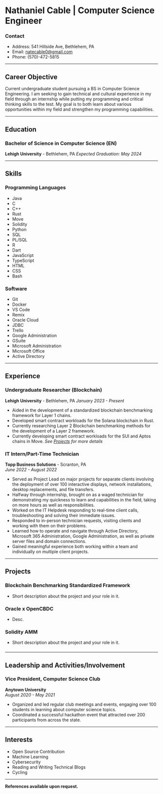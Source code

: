 # Nathaniel Cable | Computer Science Engineer

### Contact
- Address:  541 Hillside Ave, Bethlehem, PA
- Email:  natecable0@gmail.com
- Phone: (570)-472-5815

---

## Career Objective

Current undergraduate student pursuing a BS in Computer Science Engineering.  I am seeking to gain technical and cultural experience in my field through an internship while putting my programming and critical thinking skills to the test.  My goal is to both learn about various opportunities within my field and strengthen my programming capabilities.

---

## Education

### Bachelor of Science in Computer Science (EN)
**Lehigh University** - Bethlehem, PA
*Expected Graduation: May 2024*

---

## Skills

### Programming Languages

- Java
- C
- C++
- Rust
- Move
- Solidity
- Python
- SQL
- PL/SQL
- R
- Dart
- JavaScript
- TypeScript
- HTML
- CSS
- Bash

### Software

- Git
- Docker
- VS Code
- Remix
- Oracle Cloud
- JDBC
- Trello
- Google Administration
- GSuite
- Microsoft Administration
- Microsoft Office
- Active Directory

---

## Experience

### Undergraduate Researcher (Blockchain)
**Lehigh University** - Bethlehem, PA
*January 2023 - Present*

- Aided in the development of a standardized blockchain benchmarking framework for Layer 1 chains. 
- Developed smart contract workloads for the Solana blockchain in Rust.
- Currently researching Layer 2 Blockchain benchmarking methods for the development of a Layer 2 framework.
- Currently developing smart contract workloads for the SUI and Aptos chains in Move.
*See [Projects](#projects) for more details*

### IT Intern/Part-Time Technician
**Topp Business Solutions** - Scranton, PA  
*June 2022 - August 2022*

-	Served as Project Lead on major projects for separate clients involving the deployment of over 100 interactive displays, network installations, desktop replacements, and file transfers.
-	Halfway through internship, brought on as a waged technician for demonstrating my quickness to learn and capabilities in the field, taking on more hours as well as responsibilities.
-	Worked on the IT Helpdesk responding to real-time client calls, troubleshooting and solving their immediate issues.
-	Responded to in-person technician requests, visiting clients and working with them on their problems.
-	Learned how to operate and navigate through Active Directory, Microsoft 365 Administration, Google Administration, as well as private server files and domain connections.
-	Gained meaningful experience both working within a team and individually on multiple client projects.


---

## Projects

### Blockchain Benchmarking Standardized Framework
- Short description about the project and your role in it.

### Oracle x OpenCBDC 
- Desc.

### Solidity AMM
- Short description about the project and your role in it.

### 

### 

---

## Leadership and Activities/Involvement

### Vice President, Computer Science Club
**Anytown University**  
*August 2020 - May 2021*

- Organized and led regular club meetings and events, engaging over 100 students in learning about computer science topics.
- Coordinated a successful hackathon event that attracted over 200 participants from across the state.

---

## Interests

- Open Source Contribution
- Machine Learning
- Cybersecurity
- Reading and Writing Technical Blogs
- Cycling

---

**References available upon request.**


